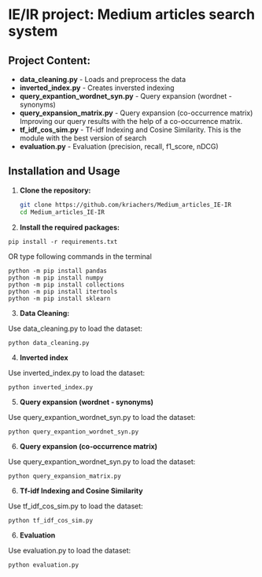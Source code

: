 # IE/IR project: Medium articles search system

## Project Content:

- **data_cleaning.py** - Loads and preprocess the data
- **inverted_index.py** - Creates inversted indexing
- **query_expantion_wordnet_syn.py** - Query expansion (wordnet - synonyms)
- **query_expansion_matrix.py** - Query expansion (co-occurrence matrix)
Improving our query results with the help of a co-occurrence matrix.
- **tf_idf_cos_sim.py** - Tf-idf Indexing and Cosine Similarity. This is the module with the best version of search
- **evaluation.py** - Evaluation (precision, recall, f1_score, nDCG)

## Installation and Usage

1. **Clone the repository:**

   ```bash
   git clone https://github.com/kriachers/Medium_articles_IE-IR
   cd Medium_articles_IE-IR
   ```
   

2. **Install the required packages:**

```
pip install -r requirements.txt
```

OR type following commands in the terminal

```
python -m pip install pandas
python -m pip install numpy
python -m pip install collections
python -m pip install itertools
python -m pip install sklearn
```

3. **Data Cleaning:**

Use data_cleaning.py to load the dataset:
```
python data_cleaning.py
```

4. **Inverted index**

Use inverted_index.py to load the dataset:
```
python inverted_index.py
```

5. **Query expansion (wordnet - synonyms)**

Use query_expantion_wordnet_syn.py to load the dataset:
```
python query_expantion_wordnet_syn.py
```

6. **Query expansion (co-occurrence matrix)**

Use query_expantion_wordnet_syn.py to load the dataset:
```
python query_expansion_matrix.py
```

6. **Tf-idf Indexing and Cosine Similarity**

Use tf_idf_cos_sim.py to load the dataset:
```
python tf_idf_cos_sim.py
```

6. **Evaluation**

Use evaluation.py to load the dataset:
```
python evaluation.py
```


